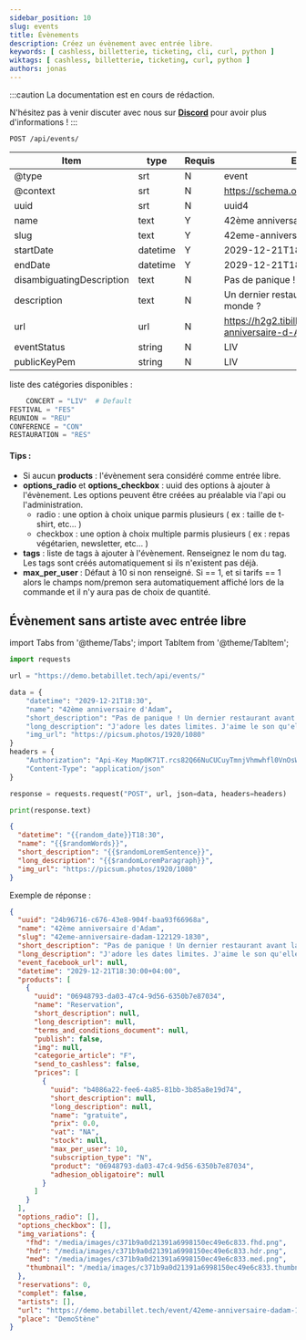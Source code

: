 ```yaml
---
sidebar_position: 10
slug: events
title: Évènements
description: Créez un évènement avec entrée libre.
keywords: [ cashless, billetterie, ticketing, cli, curl, python ]
wiktags: [ cashless, billetterie, ticketing, curl, python ]
authors: jonas
---
```


:::caution
La documentation est en cours de rédaction.

N'hésitez pas à venir discuter avec nous sur **[Discord](https://discord.gg/7FJvtYx)** pour avoir plus d'informations !
:::

```
POST /api/events/
```

| Item                      | type     | Requis | Exemple                                                   |
|---------------------------|----------|--------|-----------------------------------------------------------|
| @type                     | srt      | N      | event                                                     |
| @context                  | srt      | N      | https://schema.org                                                     |
| uuid                      | srt      | N      | uuid4                                                     |
| name                      | text     | Y      | 42ème anniversaire d'Adam                                 |
| slug                      | text     | Y      | 42eme-anniversaire-d-Adam                                 |
| startDate                 | datetime | Y      | 2029-12-21T18:30                                          |
| endDate                   | datetime | Y      | 2029-12-21T18:30                                          |
| disambiguatingDescription | text     | N      | Pas de panique !                                          |
| description               | text     | N      | Un dernier restaurant avant la fin du monde ?             |
| url                       | url      | N      | https://h2g2.tibillet.coop/event/42eme-anniversaire-d-Adam |
| eventStatus               | string   | N      | LIV                                                       |
| publicKeyPem              | string   | N      | LIV                                                       |

liste des catégories disponibles :

```python
    CONCERT = "LIV"  # Default
FESTIVAL = "FES"
REUNION = "REU"
CONFERENCE = "CON"
RESTAURATION = "RES"
```

#### Tips :

- Si aucun **products** :  l'évènement sera considéré comme entrée libre.
- **options_radio** et **options_checkbox** :  uuid des options à ajouter à l'évènement. Les options peuvent être créées
  au préalable via l'api ou l'administration.
    - radio : une option à choix unique parmis plusieurs ( ex : taille de t-shirt, etc... )
    - checkbox : une option à choix multiple parmis plusieurs ( ex : repas végétarien, newsletter, etc... )
- **tags** :  liste de tags à ajouter à l'évènement. Renseignez le nom du tag. Les tags sont créés automatiquement si
  ils n'existent pas déjà.
- **max_per_user** : Défaut à 10 si non renseigné. Si == 1, et si tarifs == 1 alors le champs nom/premon sera
  automatiquement affiché lors de la commande et il n'y aura pas de choix de quantité.

## Évènement sans artiste avec entrée libre

import Tabs from '@theme/Tabs';
import TabItem from '@theme/TabItem';

<Tabs>
<TabItem value="Python" label="Python">

```python
import requests

url = "https://demo.betabillet.tech/api/events/"

data = {
    "datetime": "2029-12-21T18:30",
    "name": "42ème anniversaire d'Adam",
    "short_description": "Pas de panique ! Un dernier restaurant avant la fin du monde ?",
    "long_description": "J'adore les dates limites. J'aime le son qu'elles font lorsque on les dépasse à toute allure.",
    "img_url": "https://picsum.photos/1920/1080"
}
headers = {
    "Authorization": "Api-Key Map0K71T.rcs82Q66NuCUCuyTmnjVhmwhfl0VnOsW",
    "Content-Type": "application/json"
}

response = requests.request("POST", url, json=data, headers=headers)

print(response.text)
```

</TabItem>
<TabItem value="Javascript" label="json">

```json title="Json (Postman body)"
{
  "datetime": "{{random_date}}T18:30",
  "name": "{{$randomWords}}",
  "short_description": "{{$randomLoremSentence}}",
  "long_description": "{{$randomLoremParagraph}}",
  "img_url": "https://picsum.photos/1920/1080"
}
```

</TabItem>
</Tabs>


Exemple de réponse :

```json title="HTTP Response (json)"
{
  "uuid": "24b96716-c676-43e8-904f-baa93f66968a",
  "name": "42ème anniversaire d'Adam",
  "slug": "42eme-anniversaire-dadam-122129-1830",
  "short_description": "Pas de panique ! Un dernier restaurant avant la fin du monde ?",
  "long_description": "J'adore les dates limites. J'aime le son qu'elles font lorsque on les dépasse à toute allure.",
  "event_facebook_url": null,
  "datetime": "2029-12-21T18:30:00+04:00",
  "products": [
    {
      "uuid": "06948793-da03-47c4-9d56-6350b7e87034",
      "name": "Reservation",
      "short_description": null,
      "long_description": null,
      "terms_and_conditions_document": null,
      "publish": false,
      "img": null,
      "categorie_article": "F",
      "send_to_cashless": false,
      "prices": [
        {
          "uuid": "b4086a22-fee6-4a85-81bb-3b85a8e19d74",
          "short_description": null,
          "long_description": null,
          "name": "gratuite",
          "prix": 0.0,
          "vat": "NA",
          "stock": null,
          "max_per_user": 10,
          "subscription_type": "N",
          "product": "06948793-da03-47c4-9d56-6350b7e87034",
          "adhesion_obligatoire": null
        }
      ]
    }
  ],
  "options_radio": [],
  "options_checkbox": [],
  "img_variations": {
    "fhd": "/media/images/c371b9a0d21391a6998150ec49e6c833.fhd.png",
    "hdr": "/media/images/c371b9a0d21391a6998150ec49e6c833.hdr.png",
    "med": "/media/images/c371b9a0d21391a6998150ec49e6c833.med.png",
    "thumbnail": "/media/images/c371b9a0d21391a6998150ec49e6c833.thumbnail.png"
  },
  "reservations": 0,
  "complet": false,
  "artists": [],
  "url": "https://demo.betabillet.tech/event/42eme-anniversaire-dadam-122129-1830/",
  "place": "DemoStène"
}
```